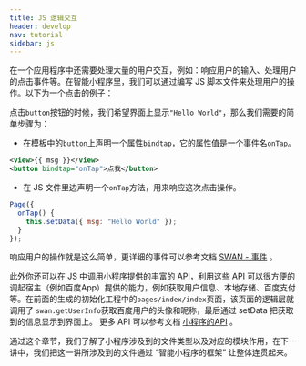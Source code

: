 ```yaml
---
title: JS 逻辑交互
header: develop
nav: tutorial
sidebar: js
---
```



在一个应用程序中还需要处理大量的用户交互，例如：响应用户的输入、处理用户的点击事件等。在智能小程序里，我们可以通过编写 JS 脚本文件来处理用户的操作。以下为一个点击的例子：

点击`button`按钮的时候，我们希望界面上显示`"Hello World"`，那么我们需要的简单步骤为：

- 在模板中的`button`上声明一个属性`bindtap`，它的属性值是一个事件名`onTap`。

```xml
<view>{{ msg }}</view>
<button bindtap="onTap">点我</button>
```

- 在 JS 文件里边声明一个`onTap`方法，用来响应这次点击操作。

```js
Page({
  onTap() {
    this.setData({ msg: "Hello World" });
  }
});
```

响应用户的操作就是这么简单，更详细的事件可以参考文档 [SWAN - 事件](==TODO==) 。

此外你还可以在 JS 中调用小程序提供的丰富的 API，利用这些 API 可以很方便的调起宿主（例如百度App）提供的能力，例如获取用户信息、本地存储、百度支付等。在前面的生成的初始化工程中的`pages/index/index`页面，该页面的逻辑层就调用了 `swan.getUserInfo`获取百度用户的头像和昵称，最后通过 setData 把获取到的信息显示到界面上。
更多 API 可以参考文档 [小程序的API](==TODO==) 。

通过这个章节，我们了解了小程序涉及到的文件类型以及对应的模块作用，在下一讲中，我们把这一讲所涉及到的文件通过 “智能小程序的框架” 让整体连贯起来。